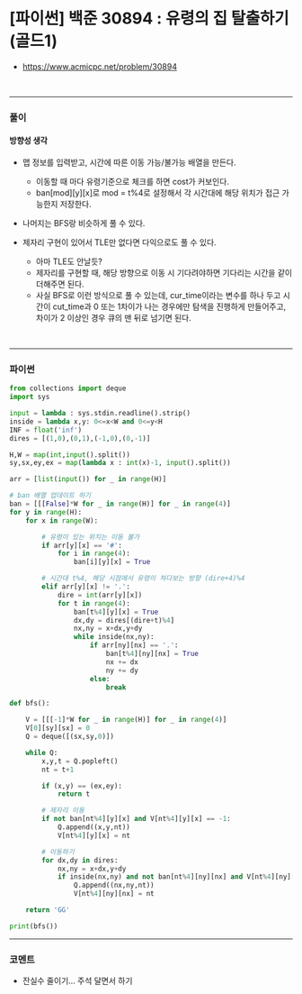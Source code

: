 # **[파이썬] 백준 30894 : 유령의 집 탈출하기 (골드1)**
* https://www.acmicpc.net/problem/30894
<br>


---

### **풀이**

#### **방향성 생각**
* 맵 정보를 입력받고, 시간에 따른 이동 가능/불가능 배열을 만든다.
  * 이동할 때 마다 유령기준으로 체크를 하면 cost가 커보인다.
  * ban[mod][y][x]로 mod = t%4로 설정해서 각 시간대에 해당 위치가 접근 가능한지 저장한다.

* 나머지는 BFS랑 비슷하게 풀 수 있다.
* 제자리 구현이 있어서 TLE만 없다면 다익으로도 풀 수 있다.
  * 아마 TLE도 안날듯?
  * 제자리를 구현할 때, 해당 방향으로 이동 시 기다려야하면 기다리는 시간을 같이 더해주면 된다.
  * 사실 BFS로 이런 방식으로 풀 수 있는데, cur_time이라는 변수를 하나 두고 시간이 cut_time과 0 또는 1차이가 나는 경우에만 탐색을 진행하게 만들어주고, 차이가 2 이상인 경우 큐의 맨 뒤로 넘기면 된다.

<br>

---

### **파이썬**
```python
from collections import deque
import sys

input = lambda : sys.stdin.readline().strip()
inside = lambda x,y: 0<=x<W and 0<=y<H
INF = float('inf')
dires = [(1,0),(0,1),(-1,0),(0,-1)]

H,W = map(int,input().split())
sy,sx,ey,ex = map(lambda x : int(x)-1, input().split())

arr = [list(input()) for _ in range(H)]

# ban 배열 업데이트 하기
ban = [[[False]*W for _ in range(H)] for _ in range(4)]
for y in range(H):
    for x in range(W):

        # 유령이 있는 위치는 이동 불가
        if arr[y][x] == '#':
            for i in range(4):
                ban[i][y][x] = True

        # 시간대 t%4, 해당 시점에서 유령이 쳐다보는 방향 (dire+4)%4
        elif arr[y][x] != '.':
            dire = int(arr[y][x])
            for t in range(4):
                ban[t%4][y][x] = True
                dx,dy = dires[(dire+t)%4]
                nx,ny = x+dx,y+dy
                while inside(nx,ny):
                    if arr[ny][nx] == '.':
                        ban[t%4][ny][nx] = True
                        nx += dx
                        ny += dy
                    else:
                        break

def bfs():

    V = [[[-1]*W for _ in range(H)] for _ in range(4)]
    V[0][sy][sx] = 0
    Q = deque([(sx,sy,0)])

    while Q:
        x,y,t = Q.popleft()
        nt = t+1

        if (x,y) == (ex,ey):
            return t

        # 제자리 이동
        if not ban[nt%4][y][x] and V[nt%4][y][x] == -1:
            Q.append((x,y,nt))
            V[nt%4][y][x] = nt

        # 이동하기
        for dx,dy in dires:
            nx,ny = x+dx,y+dy
            if inside(nx,ny) and not ban[nt%4][ny][nx] and V[nt%4][ny][nx] == -1:
                Q.append((nx,ny,nt))
                V[nt%4][ny][nx] = nt

    return 'GG'

print(bfs())
```

---

### **코멘트**

* 잔실수 줄이기... 주석 달면서 하기